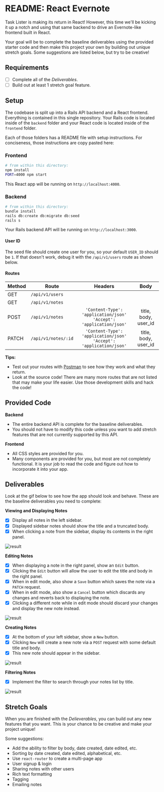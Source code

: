 README: React Evernote
======================

Task Lister is making its return in React! However, this time we'll be kicking it up a notch and using that same backend to drive an Evernote-like frontend built in React.

Your goal will be to complete the baseline deliverables using the provided starter code and then make this project your own by building out unique stretch goals. Some suggestions are listed below, but try to be creative!

## Requirements

- [ ] Complete all of the *Deliverables*.
- [ ] Build out at least 1 stretch goal feature.

## Setup

The codebase is split up into a Rails API backend and a React frontend. Everything is contained in this single repository. Your Rails code is located inside of the `backend` folder and your React code is located inside of the `frontend` folder.

Each of those folders has a README file with setup instructions. For conciseness, those instructions are copy pasted here:

### Frontend

```sh
# from within this directory:
npm install
PORT=4000 npm start
```

This React app will be running on `http://localhost:4000`.

### Backend

```sh
# from within this directory:
bundle install
rails db:create db:migrate db:seed
rails s
```

Your Rails backend API will be running on `http://localhost:3000`.

#### User ID

The seed file should create one user for you, so your default `USER_ID` should be `1`. If that doesn't work, debug it with the `/api/v1/users` route as shown below.

#### Routes

| Method | Route               | Headers                                                              | Body                 |
| ------ | ------------------- |:--------------------------------------------------------------------:|:--------------------:|
| GET    | `/api/v1/users`     |                                                                      |                      |
| GET    | `/api/v1/notes`     |                                                                      |                      |
| POST   | `/api/v1/notes`     | `'Content-Type': 'application/json'`<br/>`'Accept': 'application/json'` | title, body, user_id |
| PATCH  | `/api/v1/notes/:id` | `'Content-Type': 'application/json'`<br/>`'Accept': 'application/json'` | title, body, user_id |

**Tips:**

* Test out your routes with [Postman](https://www.getpostman.com/) to see how they work and what they return.
* Look at the source code! There are many more routes that are not listed that may make your life easier. Use those development skills and hack the code!

## Provided Code

**Backend**

* The entire backend API is complete for the baseline deliverables.
* You should not have to modify this code unless you want to add stretch features that are not currently supported by this API.

**Frontend**

* All CSS styles are provided for you.
* Many components are provided for you, but most are not completely functional. It is your job to read the code and figure out how to incorporate it into your app.

## Deliverables

Look at the gif below to see how the app should look and behave. These are the baseline deliverables you need to complete:

**Viewing and Displaying Notes**

- [x] Display all notes in the left sidebar.
- [X] Displayed sidebar notes should show the title and a truncated body.
- [x] When clicking a note from the sidebar, display its contents in the right panel.

![result](react-evernote-display.gif)

**Editing Notes**

- [X] When displaying a note in the right panel, show an `Edit` button.
- [X] Clicking the `Edit` button will allow the user to edit the title and body in the right panel.
- [X] When in edit mode, also show a `Save` button which saves the note via a `PATCH` request.
- [X] When in edit mode, also show a `Cancel` button which discards any changes and reverts back to displaying the note.
- [X] Clicking a different note while in edit mode should discard your changes and display the new note instead.

![result](react-evernote-edit.gif)

**Creating Notes**

- [X] At the bottom of your left sidebar, show a `New` button.
- [X] Clicking `New` will create a new note via a `POST` request with some default title and body.
- [X] This new note should appear in the sidebar.

![result](react-evernote-create.gif)

**Filtering Notes**

- [X] Implement the filter to search through your notes list by title.

![result](react-evernote-filter.gif)

## Stretch Goals

When you are finished with the *Delieverables*, you can build out any new features that you want. This is your chance to be creative and make your project unique!

Some suggestions:

- Add the ability to filter by body, date created, date edited, etc.
- Sorting by date created, date edited, alphabetical, etc.
- Use `react-router` to create a multi-page app
- User signup & login
- Sharing notes with other users
- Rich text formatting
- Tagging
- Emailing notes
